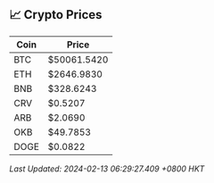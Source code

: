 ## 📈 Crypto Prices

| Coin | Price |
| ---- | ----- |
| BTC | $50061.5420 |
| ETH | $2646.9830 |
| BNB | $328.6243 |
| CRV | $0.5207 |
| ARB | $2.0690 |
| OKB | $49.7853 |
| DOGE | $0.0822 |

_Last Updated: 2024-02-13 06:29:27.409 +0800 HKT_